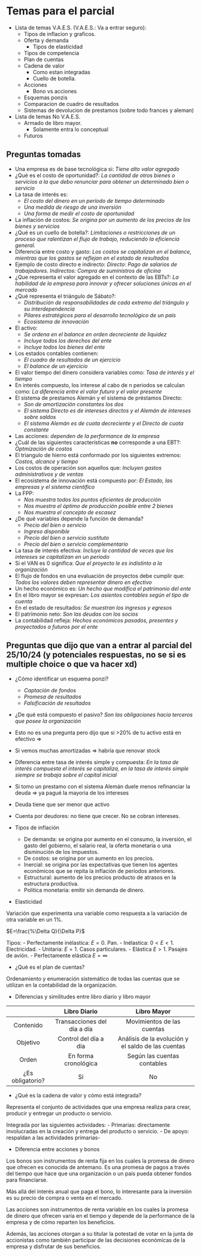 

# Temas para el parcial

- Lista de temas V.A.E.S. (V.A.E.S.: Va a entrar seguro):
	- Tipos de inflacion y graficos.
	- Oferta y demanda
		- Tipos de elasticidad
	- Tipos de competencia
	- Plan de cuentas
	- Cadena de valor
		- Como estan integradas
		- Cuello de botella.
	- Acciones
		- Bono vs acciones
	- Esquemas ponzis
	- Comparacion de cuadro de resultados
	- Sistemas de devolucion de prestamos (sobre todo frances y aleman)
- Lista de temas No V.A.E.S.
	- Armado de libro mayor.
		- Solamente entra lo conceptual
	- Futuros
	
## Preguntas tomadas

- Una empresa es de base tecnológica si: _Tiene alto valor agregado_
- ¿Qué es el costo de oportunidad?: _La cantidad de otros bienes o servicios a la que debo renunciar para obtener un determinado bien o servicio_
- La tasa de interés es: 
    - _El costo del dinero en un período de tiempo determinado_
    - _Una medida de riesgo de una inversión_
    - _Una forma de medir el costo de oportunidad_
- La inflación de costos: _Se origina por un aumento de los precios de los bienes y servicios_
- ¿Qué es un cuello de botella?: _Limitaciones o restricciones de un proceso que ralentizan el flujo de trabajo, reduciendo la eficiencia general._
- Diferencia entre costo y gasto: _Los costos se capitalizan en el balance, mientras que los gastos se reflejan en el estado de resultados_
- Ejemplo de costo directo e indirecto: _Directo: Pago de salarios de trabajadores. Indirectos: Compra de suministros de oficina_
- ¿Que representa el valor agregado en el contexto de las EBTs?: _La habilidad de la empresa para innovar y ofrecer soluciones únicas en el mercado_
- ¿Qué representa el triángulo de Sábato?:
    - _Distribución de responsabilidades de cada extremo del triángulo y su interdependencia_
    - _Pilares estratégicos para el desarrollo tecnológico de un país_
    - _Ecosistema de innovación_
- El activo:
    - _Se ordena en el balance en orden decreciente de liquidez_
    - _Incluye todos los derechos del ente_
    - _Incluye todos los bienes del ente_
- Los estados contables contienen:
    - _El cuadro de resultados de un ejercicio_
    - _El balance de un ejercicio_
- El valor tiempo del dinero considera variables como: _Tasa de interés y el tiempo_
- En interés compuesto, los interese al cabo de n periodos se calculan como: _La diferencia entre el valor futuro y el valor presente_
- El sistema de prestamos Alemán y el sistema de préstamos Directo:
    - _Son de amortización constantes los dos_
    - _El sistema Directo es de intereses directos y el Alemán de intereses sobre saldos_
    - _El sistema Alemán es de cuota decreciente y el Directo de cuota constante_
- Las acciones: _dependen de la performance de la empresa_
- ¿Cuál de las siguientes características **no** corresponde a una EBT?: _Optmización de costos_
- El triangulo de hierro está conformado por los siguientes extremos: _Costos, alcance y tiempo_
- Los costos de operación son aquellos que: _Incluyen gastos administrativos y de ventas_
- El ecosistema de innovación está compuesto por: _El Estado, las empresas y el sistema científico_
- La FPP: 
    - _Nos muestra todos los puntos eficientes de producción_
    - _Nos muestra el óptimo de producción posible entre 2 bienes_
    - _Nos muestra el concepto de escasez_
- ¿De qué variables depende la función de demanda?
    - _Precio del bien o servicio_
    - _Ingreso disponible_
    - _Precio del bien o servicio sustituto_
    - _Precio del bien o servicio complementario_
- La tasa de interés efectiva: _Incluye la cantidad de veces que los intereses se capitalizan en un período_
- Si el VAN es 0 significa: _Que el proyecto le es indistinto a la organización_
- El flujo de fondos en una evaluación de proyectos debe cumplir que: _Todos los valores deben representar dinero en efectivo_
- Un hecho económico es: _Un hecho que modifica el patrimonio del ente_
- En el libro mayor se expresan: _Los asientos contables según el tipo de cuenta_
- En el estado de resultados: _Se muestran los ingresos y egresos_
- El patrimonio neto: _Son las deudas con los socios_
- La contabilidad refleja: _Hechos económicos pasados, presentes y proyectados a futuros por el ente_

## Preguntas que dijo que van a entrar al parcial del 25/10/24 (y potenciales respuestas, no se si es multiple choice o que va hacer xd)

- ¿Cómo identificar un esquema ponzi?
    - _Captación de fondos_
    - _Promesa de resultados_
    - _Falsificación de resultados_
- ¿De qué está compuesto el pasivo? _Son las obligaciones hacia terceros que posee la organización_
- Esto no es una pregunta pero dijo que si >20% de tu activo está en efectivo =>
- Si vemos muchas amortizadas => habría que renovar stock
- Diferencia entre tasa de interés simple y compuesta: _En la tasa de interés compuesta el interés se capitaliza, en la tasa de interés simple siempre se trabaja sobre el capital inicial_
- Si tomo un prestamo con el sistema Alemán duele menos refinanciar la deuda => ya pagué la mayoria de los intereses
- Deuda tiene que ser menor que activo
- Cuenta por deudores: no tiene que crecer. No se cobran intereses.
- Tipos de inflación

    - De demanda: se origina por aumento en el consumo, la inversión, el gasto del gobierno, el salario real, la oferta monetaria o una disminución de los impuestos.
    - De costos: se origina por un aumento en los precios.
    - Inercial: se origina por las expectativas que tienen los agentes económicos que se repita la inflación de períodos anteriores.
    - Estructural: aumento de los precios producto de atrasos en la estructura productiva.
    - Politica monetaria: emitir sin demanda de dinero.
    
- Elasticidad

Variación que experimenta una variable como respuesta a la variación de otra variable en un 1%.

$E=\frac{%\Delta Q}{\Delta P}$

Tipos:
    - Perfectamente inélastica: $E = 0$. Pan.
    - Inélastica: $0 < E < 1$. Electricidad.
    - Unitaria: $E = 1$. Casos particulares.
    - Elástica $E > 1$. Pasajes de avión. 
    - Perfectamente elástica $E = \infty$
    
- ¿Qué es el plan de cuentas?

Ordenamiento y enumeración sistemático de todas las cuentas que se utilizan en la contabilidad de la organización.

- Diferencias y similitudes entre libro diario y libro mayor

|   | Libro Diario  | Libro Mayor |
|:-------------:|:---------------:|:-------------:|
| Contenido         | Transacciones del día a día | Movimientos de las cuentas        |
| Objetivo         | Control del día a día          | Análisis de la evolución y el saldo de las cuentas        |
| Orden         | En forma cronológica          | Según las cuentas contables        |
| ¿Es obligatorio?         | Sí          | No        |


- ¿Qué es la cadena de valor y cómo está integrada?

Representa el conjunto de actividades que una empresa realiza para crear, producir y entregar un producto o servicio.

Integrada por las siguientes actividades:
    - Primarias: directamente involucradas en la creación y entrega del producto o servicio.
    - De apoyo: respaldan a las actividades primarias-

- Diferencia entre acciones y bonos

Los bonos son instrumentos de renta fija en los cuales la promesa de dinero que ofrecen es conocida de antemano. Es una promesa de pagos a través del tiempo que hace que una organización o un país pueda obtener fondos para financiarse.

Más allá del interés anual que paga el bono, lo interesante para la inversión es su precio de compra o venta en el mercado.

Las acciones son instrumentos de renta variable en los cuales la promesa de dinero que ofrecen varía en el tiempo y depende de la performance de la empresa y de cómo reparten los beneficios.

Además, las acciones otorgan a su titular la potestad de votar en la junta de accionistas como también participar de las decisiones económicas de la empresa y disfrutar de sus beneficios.
